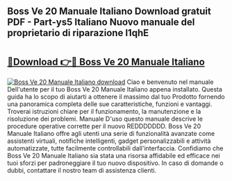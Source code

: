 ## Boss Ve 20 Manuale Italiano Download gratuit PDF - Part-ys5 Italiano Nuovo manuale del proprietario di riparazione l1qhE

# <h2><a href="http://dfcyzi.blite.top/?on=Boss+Ve+20+Manuale+Italiano">🔗Download 👉🔴 Boss Ve 20 Manuale Italiano</a></h2>

[![Boss Ve 20 Manuale Italiano download](https://i.imgur.com/lujVjoI.png)](http://dfcyzi.blite.top/?on=Boss+Ve+20+Manuale+Italiano)
Ciao e benvenuto nel manuale Dell'utente per il tuo Boss Ve 20 Manuale Italiano appena installato. Questa guida ha lo scopo di aiutarti a ottenere il massimo dal tuo Prodotto fornendo una panoramica completa delle sue caratteristiche, funzioni e vantaggi. Troverai istruzioni chiare per il funzionamento, la manutenzione e la risoluzione dei problemi. Manuale D'uso questo manuale descrive le procedure operative corrette per il nuovo REDDDDDDD. Boss Ve 20 Manuale Italiano offre agli utenti una serie di funzionalità avanzate come assistenti virtuali, notifiche intelligenti, gadget personalizzabili e attività automatizzate, tutte facilmente controllabili dall'interfaccia. Confidiamo che Boss Ve 20 Manuale Italiano sia stata una risorsa affidabile ed efficace nei tuoi sforzi per padroneggiare il tuo nuovo dispositivo. In caso di domande o dubbi, contattare il nostro team di assistenza clienti.
